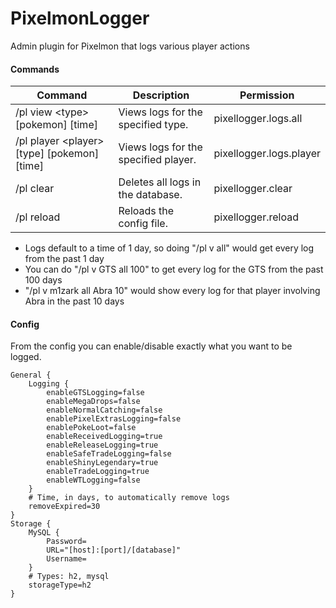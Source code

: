 # PixelmonLogger
Admin plugin for Pixelmon that logs various player actions

#### Commands

Command | Description | Permission
--------| ------------| ----------
/pl view \<type> [pokemon] [time] | Views logs for the specified type. | pixellogger.logs.all
/pl player \<player> [type] [pokemon] [time] | Views logs for the specified player. | pixellogger.logs.player
/pl clear | Deletes all logs in the database. | pixellogger.clear
/pl reload | Reloads the config file. | pixellogger.reload

- Logs default to a time of 1 day, so doing "/pl v all" would get every log from the past 1 day
- You can do "/pl v GTS all 100" to get every log for the GTS from the past 100 days
- "/pl v m1zark all Abra 10" would show every log for that player involving Abra in the past 10 days

#### Config

From the config you can enable/disable exactly what you want to be logged.

```hocon
General {
    Logging {
        enableGTSLogging=false
        enableMegaDrops=false
        enableNormalCatching=false
        enablePixelExtrasLogging=false
        enablePokeLoot=false
        enableReceivedLogging=true
        enableReleaseLogging=true
        enableSafeTradeLogging=false
        enableShinyLegendary=true
        enableTradeLogging=true
        enableWTLogging=false
    }
    # Time, in days, to automatically remove logs
    removeExpired=30
}
Storage {
    MySQL {
        Password=
        URL="[host]:[port]/[database]"
        Username=
    }
    # Types: h2, mysql
    storageType=h2
}
```

